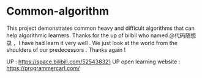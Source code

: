 # Common-algorithm
This project demonstrates common heavy and difficult algorithms that can help algorithmic learners.
Thanks for the up of bilbil who named @代码随想录 ，I have had learn it very well .
We just look at the world from the shoulders of our predecessors . Thanks again !

UP : https://space.bilibili.com/525438321
UP open learning website : https://programmercarl.com/

